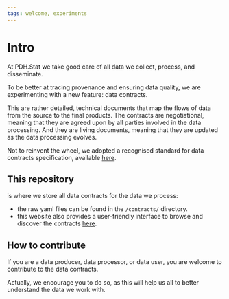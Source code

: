 ```yaml
---
tags: welcome, experiments
---
```


# Intro

At PDH.Stat we take good care of all data we collect, process, and disseminate.

To be better at tracing provenance and ensuring data quality, we are experimenting with a new feature: data contracts.

This are rather detailed, technical documents that map the flows of data from the source to the final products.
The contracts are negotiational, meaning that they are agreed upon by all parties involved in the data processing.
And they are living documents, meaning that they are updated as the data processing evolves.

Not to reinvent the wheel, we adopted a recognised standard for data contracts specification, available [here](https://datacontract.com).

## This repository

is where we store all data contracts for the data we process:
- the raw yaml files can be found in the `/contracts/` directory.
- this website also provides a user-friendly interface to browse and discover the contracts [here](https://pacificcommunity.github.io/pdh-dotstat-contract_explorer/).

## How to contribute

If you are a data producer, data processor, or data user, you are welcome to contribute to the data contracts.

Actually, we encourage you to do so, as this will help us all to better understand the data we work with.